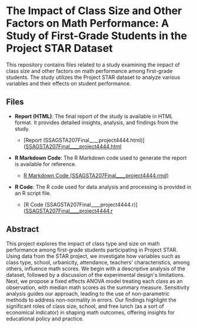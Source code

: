 # The Impact of Class Size and Other Factors on Math Performance: A Study of First-Grade Students in the Project STAR Dataset

This repository contains files related to a study examining the impact of class size and other factors on math performance among first-grade students. The study utilizes the Project STAR dataset to analyze various variables and their effects on student performance.

## Files

- **Report (HTML)**: The final report of the study is available in HTML format. It provides detailed insights, analysis, and findings from the study.
  - [Report (SSAGSTA207Final____project4444.html)]([SSAGSTA207Final____project4444.html](https://github.com/ssabrilg/STARProject/blob/main/SSAGSTA207Final____project4444.html)

- **R Markdown Code**: The R Markdown code used to generate the report is available for reference.
  - [R Markdown Code (SSAGSTA207Final____project4444.rmd)](https://github.com/ssabrilg/STARProject/blob/main/SSAGSTA207Final____project4444.Rmd)

- **R Code**: The R code used for data analysis and processing is provided in an R script file.
  - [R Code (SSAGSTA207Final____project4444.r)]([SSAGSTA207Final____project4444.r](https://github.com/ssabrilg/STARProject/blob/main/SSAGSTA207Final____project4444.R)

## Abstract

This project explores the impact of class type and size on math performance among first-grade students participating in Project STAR. Using data from the STAR project, we investigate how variables such as class type, school, urbanicity, attendance, teachers' characteristics, among others, influence math scores. We begin with a descriptive analysis of the dataset, followed by a discussion of the experimental design's limitations. Next, we propose a fixed effects ANOVA model treating each class as an observation, with median math scores as the summary measure. Sensitivity analysis guides our approach, leading to the use of non-parametric methods to address non-normality in errors. Our findings highlight the significant roles of class size, school, and free lunch (as a sort of economical indicator) in shaping math outcomes, offering insights for educational policy and practice.
